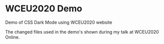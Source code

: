 # WCEU2020 Demo
Demo of CSS Dark Mode using WCEU2020 website

The changed files used in the demo's shown during my talk at WCEU2020 Online.